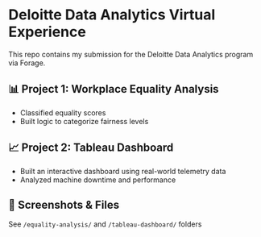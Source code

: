 # Deloitte Data Analytics Virtual Experience
This repo contains my submission for the Deloitte Data Analytics program via Forage.

## 📊 Project 1: Workplace Equality Analysis
- Classified equality scores
- Built logic to categorize fairness levels

## 📈 Project 2: Tableau Dashboard
- Built an interactive dashboard using real-world telemetry data
- Analyzed machine downtime and performance

## 🔗 Screenshots & Files
See `/equality-analysis/` and `/tableau-dashboard/` folders
